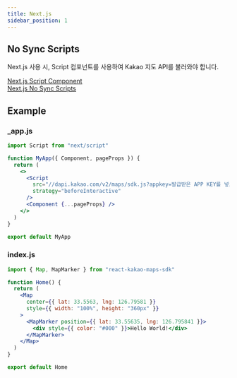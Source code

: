 ```yaml
---
title: Next.js
sidebar_position: 1
---
```


## No Sync Scripts

Next.js 사용 시, Script 컴포넌트를 사용하여 Kakao 지도 API를 불러와야 합니다.

[Next.js Script Component](https://nextjs.org/docs/basic-features/script)  
[Next.js No Sync Scripts](https://nextjs.org/docs/messages/no-sync-scripts)

## Example

### \_app.js

```jsx
import Script from "next/script"

function MyApp({ Component, pageProps }) {
  return (
    <>
      <Script
        src="//dapi.kakao.com/v2/maps/sdk.js?appkey=발급받은 APP KEY를 넣으시면 됩니다.&libraries=services,clusterer&autoload=false"
        strategy="beforeInteractive"
      />
      <Component {...pageProps} />
    </>
  )
}

export default MyApp
```

### index.js

```jsx
import { Map, MapMarker } from "react-kakao-maps-sdk"

function Home() {
  return (
    <Map
      center={{ lat: 33.5563, lng: 126.79581 }}
      style={{ width: "100%", height: "360px" }}
    >
      <MapMarker position={{ lat: 33.55635, lng: 126.795841 }}>
        <div style={{ color: "#000" }}>Hello World!</div>
      </MapMarker>
    </Map>
  )
}

export default Home
```
